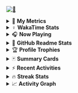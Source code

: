 [![🐙](https://hits.seeyoufarm.com/api/count/incr/badge.svg?url=https%3A%2F%2Fgithub.com%2Fktnkk%2Fhit-counter&count_bg=%23070707&title_bg=%23070707&icon=&icon_color=%23E7E7E7&title=visitors&edge_flat=true)](https://hits.seeyoufarm.com)

<details>
  <summary>🎼 <strong>My Metrics</strong></summary>
  
  <br>
  
 ![🐳](https://github.com/ktnkk/ktnkk/blob/main/github-metrics.svg)
  
  ***
</details>

<details>
  <summary>♀️ <strong>WakaTime Stats</strong></summary>
  
  <br>
  
<!--START_SECTION:waka-->
**🐱 My GitHub Data** 

> 🏆 1,582 Contributions in the Year 2021
 > 
> 📦 1.7 MB Used in GitHub's Storage 
 > 
> 💼 Opted to Hire
 > 
> 📜 9 Public Repositories 
 > 
> 🔑 23 Private Repositories  
 > 
**I'm a Night 🦉** 

```text
🌞 Morning    663 commits    ██████████░░░░░░░░░░░░░░░   41.28% 
🌆 Daytime    99 commits     █░░░░░░░░░░░░░░░░░░░░░░░░   6.16% 
🌃 Evening    363 commits    █████░░░░░░░░░░░░░░░░░░░░   22.6% 
🌙 Night      481 commits    ███████░░░░░░░░░░░░░░░░░░   29.95%

```
📅 **I'm Most Productive on Friday** 

```text
Monday       210 commits    ███░░░░░░░░░░░░░░░░░░░░░░   13.08% 
Tuesday      215 commits    ███░░░░░░░░░░░░░░░░░░░░░░   13.39% 
Wednesday    257 commits    ████░░░░░░░░░░░░░░░░░░░░░   16.0% 
Thursday     246 commits    ███░░░░░░░░░░░░░░░░░░░░░░   15.32% 
Friday       260 commits    ████░░░░░░░░░░░░░░░░░░░░░   16.19% 
Saturday     243 commits    ███░░░░░░░░░░░░░░░░░░░░░░   15.13% 
Sunday       175 commits    ██░░░░░░░░░░░░░░░░░░░░░░░   10.9%

```


📊 **This Week I Spent My Time On** 

```text
⌚︎ Time Zone: America/New_York

💬 Programming Languages: 
Other                    64 hrs 42 mins      █████████████████████░░░░   85.21% 
JavaScript               6 hrs 32 mins       ██░░░░░░░░░░░░░░░░░░░░░░░   8.62% 
Markdown                 2 hrs 51 mins       █░░░░░░░░░░░░░░░░░░░░░░░░   3.77% 
JSON                     35 mins             ░░░░░░░░░░░░░░░░░░░░░░░░░   0.79% 
YAML                     29 mins             ░░░░░░░░░░░░░░░░░░░░░░░░░   0.66%

🔥 Editors: 
Browser                  63 hrs 32 mins      █████████████████████░░░░   83.68% 
IntelliJ                 12 hrs 23 mins      ████░░░░░░░░░░░░░░░░░░░░░   16.32%

💻 Operating System: 
Mac                      75 hrs 55 mins      █████████████████████████   100.0%

```


 Last Updated on 05/10/2021
<!--END_SECTION:waka-->
  
  ***
</details>


<details>
  <summary>🎧 <strong>Now Playing</strong></summary>
  
  <br>
  
 [![🐟](https://spotify-github-profile.vercel.app/api/view?uid=31ybvkrtg6lpzufa4ap3lug3xjfy&cover_image=true&theme=default)](https://open.spotify.com/user/31ybvkrtg6lpzufa4ap3lug3xjfy?si=4d057bb568954fa5)
  
  ***
</details>

<details>
  <summary>🌟 <strong>GitHub Readme Stats</strong></summary>
  
  <br>
  
 <p align="left"> 
  <img alt="🐠" src="https://github-readme-stats.vercel.app/api?username=ktnkk&count_private=true&show_icons=true&theme=dark&include_all_commits=true" />
  <img alt="🐟" src="https://github-readme-stats.vercel.app/api/top-langs/?username=ktnkk&layout=compact&theme=dark&langs_count=10&hide=HTML,CSS,SCSS" />
</p>
  
  ***
</details>

<details>
  <summary>🏆 <strong>Profile Trophies</strong></summary>
  
  <br>
  
  [![🐬](https://github-profile-trophy.vercel.app/?username=ktnkk&rank=SECRET,SSS,SS,S,AAA,AA,A&theme=darkhub&row=1&margin-w=10&no-bg=true)](https://github.com/ryo-ma/github-profile-trophy)
  
  ***
</details>

<details>
  <summary>🃏 <strong>Summary Cards</strong></summary>
  
  <br>
  
  ![🐋](https://github-profile-summary-cards.vercel.app/api/cards/profile-details?username=ktnkk&theme=github_dark)
  ![🦑](https://github-profile-summary-cards.vercel.app/api/cards/repos-per-language?username=ktnkk&theme=github_dark)
  ![🦭](https://github-profile-summary-cards.vercel.app/api/cards/most-commit-language?username=ktnkk&theme=github_dark)
  ![🦀](https://github-profile-summary-cards.vercel.app/api/cards/stats?username=ktnkk&theme=github_dark)
  ![🦈](https://github-profile-summary-cards.vercel.app/api/cards/productive-time?username=ktnkk&theme=github_dark)
  
  ***
</details>

<details>
  <summary>⚡ <strong>Recent Activities</strong></summary>
  
  <br>
  
  <!--START_SECTION:activity-->
1. 🎉 Merged PR [#76](https://github.com/ktnkk/blog/pull/76) in [ktnkk/blog](https://github.com/ktnkk/blog)
2. 🎉 Merged PR [#75](https://github.com/ktnkk/blog/pull/75) in [ktnkk/blog](https://github.com/ktnkk/blog)
3. 🎉 Merged PR [#70](https://github.com/ktnkk/blog/pull/70) in [ktnkk/blog](https://github.com/ktnkk/blog)
4. 🎉 Merged PR [#69](https://github.com/ktnkk/blog/pull/69) in [ktnkk/blog](https://github.com/ktnkk/blog)
5. 🎉 Merged PR [#68](https://github.com/ktnkk/blog/pull/68) in [ktnkk/blog](https://github.com/ktnkk/blog)
6. 🎉 Merged PR [#71](https://github.com/ktnkk/blog/pull/71) in [ktnkk/blog](https://github.com/ktnkk/blog)
7. 🎉 Merged PR [#72](https://github.com/ktnkk/blog/pull/72) in [ktnkk/blog](https://github.com/ktnkk/blog)
8. 🎉 Merged PR [#74](https://github.com/ktnkk/blog/pull/74) in [ktnkk/blog](https://github.com/ktnkk/blog)
9. 🎉 Merged PR [#67](https://github.com/ktnkk/blog/pull/67) in [ktnkk/blog](https://github.com/ktnkk/blog)
10. 🎉 Merged PR [#66](https://github.com/ktnkk/blog/pull/66) in [ktnkk/blog](https://github.com/ktnkk/blog)
<!--END_SECTION:activity-->
  
***
</details>

<details>
  <summary>🔥 <strong>Streak Stats</strong></summary>
  
  <br>
  
  [![🐠](http://github-readme-streak-stats.herokuapp.com?user=ktnkk&theme=dark)](https://git.io/streak-stats)
  
  ***
</details>

<details>
  <summary>📈 <strong>Activity Graph</strong></summary>
  
  <br>
  
  [![🐡](https://activity-graph.herokuapp.com/graph?username=ktnkk&theme=xcode)](https://github.com/ashutosh00710/github-readme-activity-graph)
  
  ***
</details>
